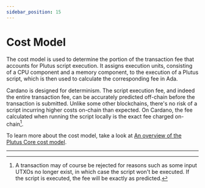 ```yaml
---
sidebar_position: 15
---
```


# Cost Model

The cost model is used to determine the portion of the transaction fee that accounts for Plutus script execution.
It assigns execution units, consisting of a CPU component and a memory component, to the execution of a Plutus script, which is then used to calculate the corresponding fee in Ada.

Cardano is designed for determinism.
The script execution fee, and indeed the entire transaction fee, can be accurately predicted off-chain before the transaction is submitted.
Unlike some other blockchains, there's no risk of a script incurring higher costs on-chain than expected.
On Cardano, the fee calculated when running the script locally is the exact fee charged on-chain[^1].

To learn more about the cost model, take a look at [An overview of the Plutus Core cost model](https://github.com/IntersectMBO/plutus/blob/master/doc/cost-model-overview/cost-model-overview.pdf).

---

[^1]: A transaction may of course be rejected for reasons such as some input UTXOs no longer exist, in which case the script won't be executed.
If the script is executed, the fee will be exactly as predicted.
